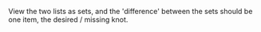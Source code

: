 View the two lists as sets, and the 'difference' between the sets should be one item, the desired / missing knot.

